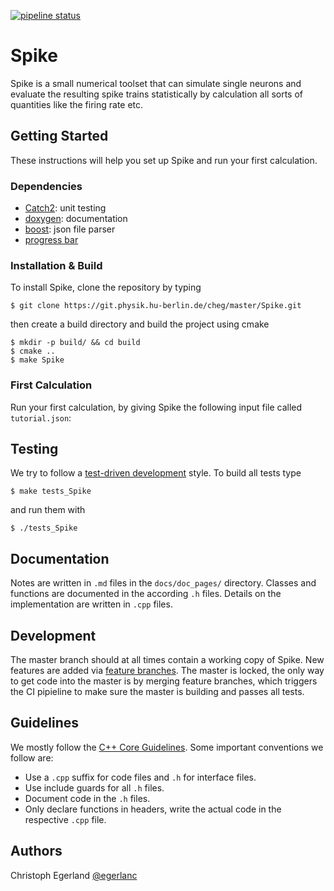 [![pipeline status](https://git.physik.hu-berlin.de/cheg/master/spike/badges/master/pipeline.svg)](https://git.physik.hu-berlin.de/cheg/master/spike/commits/master)

# Spike
Spike is a small numerical toolset that can simulate single neurons and evaluate the resulting spike trains statistically by calculation all sorts of quantities like the firing rate etc.

## Getting Started
These instructions will help you set up Spike and run your first calculation.

### Dependencies
* [Catch2](https://github.com/catchorg/Catch2): unit testing
* [doxygen](http://doxygen.nl/): documentation
* [boost](https://www.boost.org/): json file parser
* [progress bar](https://github.com/prakhar1989/progress-cpp)

### Installation & Build
To install Spike, clone the repository by typing

    $ git clone https://git.physik.hu-berlin.de/cheg/master/Spike.git

then create a build directory and build the project using cmake

    $ mkdir -p build/ && cd build
    $ cmake ..
    $ make Spike

### First Calculation
Run your first calculation, by giving Spike the following input file called `tutorial.json`:


## Testing
We try to follow a [test-driven development](https://en.wikipedia.org/wiki/Test-driven_development) style.
To build all tests type

    $ make tests_Spike

and run them with

    $ ./tests_Spike


## Documentation
Notes are written in `.md` files in the `docs/doc_pages/` directory.
Classes and functions are documented in the according `.h` files.
Details on the implementation are written in `.cpp` files.


## Development
The master branch should at all times contain a working copy of Spike.
New features are added via [feature branches](https://www.atlassian.com/git/tutorials/comparing-workflows/feature-branch-workflow).
The master is locked, the only way to get code into the master is by merging feature branches, which triggers the CI pipieline to make sure the master is building and passes all tests.


## Guidelines
We mostly follow the [C++ Core Guidelines](https://isocpp.github.io/CppCoreGuidelines/CppCoreGuidelines).
Some important conventions we follow are:
* Use a `.cpp` suffix for code files and `.h` for interface files.
* Use include guards for all `.h` files.
* Document code in the `.h` files.
* Only declare functions in headers, write the actual code in the respective `.cpp` file.


## Authors
Christoph Egerland [@egerlanc](https://git.physik.hu-berlin.de/egerlanc)
